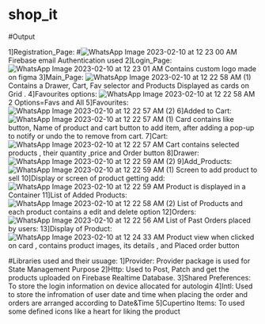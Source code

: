 # shop_it

#Output

1]Registration_Page:
#![WhatsApp Image 2023-02-10 at 12 23 00 AM](https://user-images.githubusercontent.com/86294906/218159036-59323548-3948-42da-94bc-06e41f71a440.jpeg)
Firebase email Authentication used
2]Login_Page:
![WhatsApp Image 2023-02-10 at 12 23 01 AM](https://user-images.githubusercontent.com/86294906/218159097-a22052d9-ce67-4a63-a65d-a6d0c6b4c112.jpeg)
Contains custom logo made on figma
3]Main_Page:
![WhatsApp Image 2023-02-10 at 12 22 58 AM (1)](https://user-images.githubusercontent.com/86294906/218159461-cd895b87-d5e7-4605-b643-10b25c695334.jpeg)
Contains a Drawer, Cart, Fav selector and Products Displayed as cards on Grid . 
4]Favourites options:
![WhatsApp Image 2023-02-10 at 12 22 58 AM](https://user-images.githubusercontent.com/86294906/218160328-f400df40-3202-48c1-ac18-c4859513f9e2.jpeg)
2 Options=Favs and All
5]Favourites:
![WhatsApp Image 2023-02-10 at 12 22 57 AM (2)](https://user-images.githubusercontent.com/86294906/218160478-afb891c6-8663-4867-b678-0184b6967638.jpeg)
6]Added to Cart:
![WhatsApp Image 2023-02-10 at 12 22 57 AM (1)](https://user-images.githubusercontent.com/86294906/218160612-ca73ecc6-3d58-4d13-abff-dd481902719a.jpeg)
Card contains like button, Name of product and cart button to add item, after adding a pop-up to notify or undo the to remove from cart.
7]Cart:
![WhatsApp Image 2023-02-10 at 12 22 57 AM](https://user-images.githubusercontent.com/86294906/218160978-ef0413d5-ed8c-4cb1-ac5c-60f6858cce36.jpeg)
Cart contains selected products , their quantity ,price and Order button
8]Drawer:
![WhatsApp Image 2023-02-10 at 12 22 59 AM (2)](https://user-images.githubusercontent.com/86294906/218161178-e851d580-9cdf-4126-b728-4c8eadb71237.jpeg)
9]Add_Products:
![WhatsApp Image 2023-02-10 at 12 22 59 AM (1)](https://user-images.githubusercontent.com/86294906/218161254-4eb4192d-1132-4844-baaa-9b94f3fa0379.jpeg)
Screen to add product to sell
10]Display or screen of product getting add:
![WhatsApp Image 2023-02-10 at 12 22 59 AM](https://user-images.githubusercontent.com/86294906/218161501-3bf0acf2-07ae-424c-ade3-6f2cab9c349a.jpeg)
Product is displayed in a Container
11]List of Added Products:
![WhatsApp Image 2023-02-10 at 12 22 58 AM (2)](https://user-images.githubusercontent.com/86294906/218161654-47818338-50ed-4c42-bb6c-1c7723abf716.jpeg)
List of Products and each product contains a edit and delete option
12]Orders:
![WhatsApp Image 2023-02-10 at 12 22 56 AM](https://user-images.githubusercontent.com/86294906/218161867-d412373b-7836-40fb-8411-23b8f82c5b24.jpeg)
List of Past Orders placed by users:
13]Display of Product:
![WhatsApp Image 2023-02-10 at 12 24 33 AM](https://user-images.githubusercontent.com/86294906/218162016-a9bda93b-3d62-4796-ba72-f946a08ae5d4.jpeg)
Product view when clicked on card , contains product images, its details , and Placed order button




#Libraries used and their usuage:
1]Provider:
Provider package is used for State Management Purpose
2]Http:
Used to Post, Patch and get the products uploaded on Firebase Realtime Database.
3]Shared Preferences:
To store the login information on device allocated for autologin
4]Intl:
Used to store the infromation of user date and time when placing the order and orders are arranged according to Date&Time
5]Cupertino Items:
To used some defined icons like a heart for liking the product
